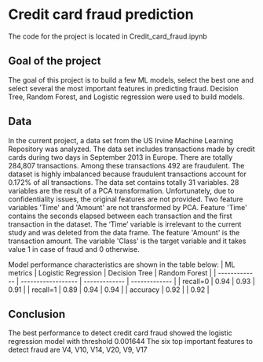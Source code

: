# Credit card fraud prediction

The code for the project is located in Credit_card_fraud.ipynb

## Goal of the project
The goal of this project is to build a few ML models, select the best one and select several the most important features in predicting fraud.
Decision Tree, Random Forest, and Logistic regression were used to build models.

## Data 
In the current project, a data set from the US Irvine Machine Learning Repository was analyzed. The data set includes transactions made by credit cards during two days in September 2013 in Europe. There are totally 284,807 transactions. Among these transactions 492 are fraudulent. The dataset is highly imbalanced because fraudulent transactions account for 0.172% of all transactions. The data set contains totally 31 variables. 28 variables are the result of a PCA transformation. Unfortunately, due to confidentiality issues, the original features are not provided. Two feature variables 'Time' and 'Amount' are not transformed by PCA. Feature 'Time' contains the seconds elapsed between each transaction and the first transaction in the dataset. The ‘Time’ variable is irrelevant to the current study and was deleted from the data frame. The feature 'Amount' is the transaction amount. The variable 'Class' is the target variable and it takes value 1 in case of fraud and 0 otherwise. 

Model performance characteristics are shown in the table below:
| ML metrics      | Logistic Regression |   Decision Tree | Random Forest | 
| -------------   | ------------------  |   ------------- | ------------- | 
| recall=0        | 0.94                |  0.93           | 0.91          | 
| recall=1        | 0.89                |  0.94           | 0.94          | 
| accuracy        | 0.92                |                 | 0.92          | 

## Conclusion
The best performance to detect credit card fraud showed the logistic regression model with threshold 0.001644
The six top important features to detect fraud are V4, V10, V14, V20, V9, V17

